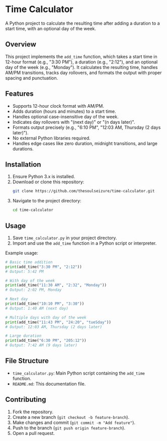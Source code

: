 # Time Calculator

A Python project to calculate the resulting time after adding a duration to a start time, with an optional day of the week.

## Overview

This project implements the `add_time` function, which takes a start time in 12-hour format (e.g., "3:30 PM"), a duration (e.g., "2:12"), and an optional day of the week (e.g., "Monday"). It calculates the resulting time, handles AM/PM transitions, tracks day rollovers, and formats the output with proper spacing and punctuation.

## Features

- Supports 12-hour clock format with AM/PM.
- Adds duration (hours and minutes) to a start time.
- Handles optional case-insensitive day of the week.
- Indicates day rollovers with "(next day)" or "(n days later)".
- Formats output precisely (e.g., "6:10 PM", "12:03 AM, Thursday (2 days later)").
- No external Python libraries required.
- Handles edge cases like zero duration, midnight transitions, and large durations.

## Installation

1. Ensure Python 3.x is installed.
2. Download or clone this repository:
   ```bash
   git clone https://github.com/thesoulseizure/time-calculator.git
   ```
3. Navigate to the project directory:
   ```bash
   cd time-calculator
   ```

## Usage

1. Save `time_calculator.py` in your project directory.
2. Import and use the `add_time` function in a Python script or interpreter.

Example usage:

```python
# Basic time addition
print(add_time("3:30 PM", "2:12"))
# Output: 5:42 PM

# With day of the week
print(add_time("11:30 AM", "2:32", "Monday"))
# Output: 2:02 PM, Monday

# Next day
print(add_time("10:10 PM", "3:30"))
# Output: 1:40 AM (next day)

# Multiple days with day of the week
print(add_time("11:43 PM", "24:20", "tueSday"))
# Output: 12:03 AM, Thursday (2 days later)

# Large duration
print(add_time("6:30 PM", "205:12"))
# Output: 7:42 AM (9 days later)
```

## File Structure

- `time_calculator.py`: Main Python script containing the `add_time` function.
- `README.md`: This documentation file.

## Contributing

1. Fork the repository.
2. Create a new branch (`git checkout -b feature-branch`).
3. Make changes and commit (`git commit -m "Add feature"`).
4. Push to the branch (`git push origin feature-branch`).
5. Open a pull request.
